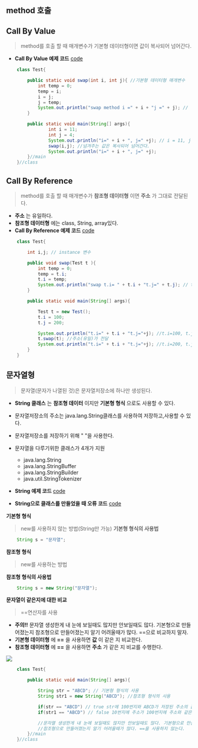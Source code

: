 ## method 호출

## Call By Value
> method를 호출 할 때 매개변수가 기본형 데이터형이면 값이 복사되어 넘어간다.
-  **Call By Value 예제 코드**  [code](https://github.com/FullstackJang/sist-fullstack-class/blob/master/Java/days11/CallByValue.java)
```java
    class Test{

        public static void swap(int i, int j){ //기본형 데이터형 매개변수
            int temp = 0;
            temp = i;
            i = j;
            j = temp;
            System.out.println("swap method i =" + i + "j =" + j); //
        }

        public static void main(String[] args){
                int i = 11;
                int j = 4;
                System.out.println("i=" + i + ", j=" +j); // i = 11, j = 4
                swap(i,j); //넘겨주는 값은 복사되어 넘어간다.
                System.out.println("i=" + i + ", j=" +j);
        }//main
    }//class
```

## Call By Reference
> method를 호출 할 때 매개변수가 **참조형 데이터형** 이면 **주소** 가 그대로 전달된다.
> 
- **주소** 는 유일하다.
- **참조형 데이터형** 에는 class, String, array있다.
-  **Call By Reference 예제 코드**  [code](https://github.com/FullstackJang/sist-fullstack-class/blob/master/Java/days11/CallByReference.java)
 
```java
    class Test{

        int i,j; // instance 변수

        public void swap(Test t ){
            int temp = 0;
            temp = t.i;
            t.i = temp;
            System.out.println("swap t.i= " + t.i + "t.j=" + t.j); // t.i=200 t.j=100
        }

        public static void main(String[] args){

            Test t = new Test();
            t.i = 100;
            t.j = 200;

            System.out.println("t.i=" + t.i + "t.j="+j); //t.i=100, t.j=200
            t.swap(t); //주소(유일)가 전달
            System.out.println("t.i=" + t.i + "t.j="+j); //t.i=200, t.j=100
        }
    }
```

## 문자열형
> 문자열(문자가 나열된 것)은 문자열저장소에 하나만 생성된다.

- **String 클래스** 는 **참조형 데이터** 이지만 **기본형 형식** 으로도 사용할 수 있다.
- 문자열저장소의 주소는 java.lang.String클래스를 사용하여 저장하고,사용할 수 있다.
- 문자열저장소를 저장하기 위해 " "을 사용한다.
- 문자열을 다루기위한 클래스가 4개가 지원
  - java.lang.String
  - java.lang.StringBuffer
  - java.lang.StringBuilder
  - java.util.StringTokenizer
  
- **String 예제 코드**  [code](https://github.com/FullstackJang/sist-fullstack-class/blob/master/Java/days11/UseString.java)
- **String으로 클래스를 만들었을 때 오류 코드**  [code](https://github.com/FullstackJang/sist-fullstack-class/blob/master/Java/days11/String.java)



**기본형 형식**
> new를 사용하지 않는 방법(String만 가능)
**기본형 형식의 사용법**
```java
    String s = "문자열";
```

**참조형 형식**
> new를 사용하는 방법

**참조형 형식의 사용법**
```java
    String s = new String("문자열");
```
**문자열이 같은지에 대한 비교**
> ==연산자를 사용
- **주의!!** 문자열 생성한게 내 눈에 보일때도 많지만 안보일때도 많다. 기본형으로 만들어졌는지 참조형으로 만들어졌는지 알기 어려울때가 많다. ==으로 비교하지 말자.
- **기본형 데이터형** 에 **==** 을 사용하면 **값** 이 같은 지 비교한다.
- **참조형 데이터형** 에 **==** 을 사용하면 **주소** 가 같은 지 비교를 수행한다.


<img src="https://user-images.githubusercontent.com/69107255/98103102-d8db8880-1ed7-11eb-8280-94807c80b0e7.JPG">

```java
    class Test{

        public static void main(String[] args){

            String str = "ABCD"; // 기본형 형식의 사용
            String str1 = new String("ABCD"); //참조형 형식의 사용

            if(str == "ABCD") // true str에 100번지와 ABCD가 저장된 주소의 값이 같은지
            if(str1 == "ABCD") // false 10번지에 주소가 100번지에 주소와 같은지

            //문자열 생성한게 내 눈에 보일때도 많지만 안보일때도 많다. 기본형으로 만들어졌는지
            //참조형으로 만들어졌는지 알기 어려울때가 많다. ==을 사용하지 않는다.
        }//main
    }//class
```